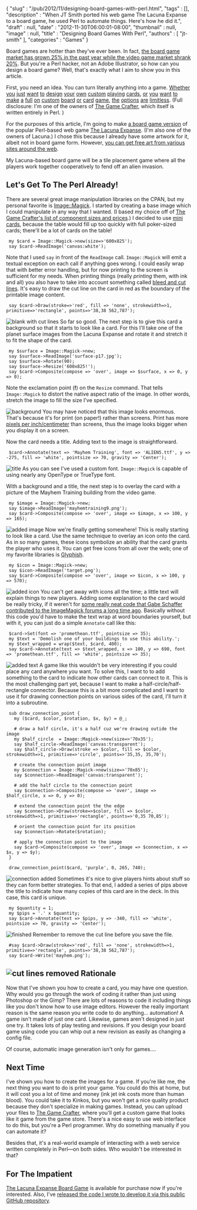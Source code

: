 {
   "slug" : "/pub/2012/11/designing-board-games-with-perl.html",
   "tags" : [],
   "description" : "When JT Smith ported his web game The Lacuna Expanse to a board game, he used Perl to automate things. Here's how he did it.",
   "draft" : null,
   "date" : "2012-11-30T06:00:01-08:00",
   "thumbnail" : null,
   "image" : null,
   "title" : "Designing Board Games With Perl",
   "authors" : [
      "jt-smith"
   ],
   "categories" : "Games"
}



Board games are hotter than they've ever been. In fact, [the board game market has grown 25% in the past year while the video game market shrank 20%](http://www.icv2.com/articles/news/24066.html). But you're a Perl hacker, not an Adobe Illustrator, so how can you design a board game? Well, that's exactly what I aim to show you in this article.

First, you need an idea. You can turn literally anything into a game. [Whether](https://www.thegamecrafter.com/games/adventurelings "Adventurelings") [you](https://www.thegamecrafter.com/games/plague-the-card-game "Plague") [just](https://www.thegamecrafter.com/games/merc "MERC") [want](https://www.thegamecrafter.com/games/the-decktet-firmament- "The Decktet") [to](https://www.thegamecrafter.com/games/zombiezone "ZombieZone") [design](https://www.thegamecrafter.com/games/surviving-design-projects "Surviving Design Projects") [your](https://www.thegamecrafter.com/games/rejection-therapy-the-game "Rejection Therapy") [own](https://www.thegamecrafter.com/games/hackers-agents "Hackers
    and Agents") [custom](https://www.thegamecrafter.com/games/the-tarat "The
    TaRat") [playing](https://www.thegamecrafter.com/games/wild-pursuit- "Wild
    Pursuit") [cards](https://www.thegamecrafter.com/games/jump-gate "Jump
    Gate"), [or](https://www.thegamecrafter.com/games/sandwich-city "Sandwich
    City") [you](https://www.thegamecrafter.com/games/shake-out- "Shake Out") [want](https://www.thegamecrafter.com/games/trade-fleet "Trade
    Fleet") [to](https://www.thegamecrafter.com/games/diggity "Diggity") [make](https://www.thegamecrafter.com/games/elemental-clash:-the-basic-set "Elemental Clash") [a](https://www.thegamecrafter.com/games/black-and-red "Black and
    Red Playing Cards") [full](https://www.thegamecrafter.com/games/frogs- "Frogs!") [on](https://www.thegamecrafter.com/games/phytocats "Phytocats") [custom](https://www.thegamecrafter.com/games/city-of-gears "City of
    Gears") [board](https://www.thegamecrafter.com/games/gibs "Gibs") [or](https://www.thegamecrafter.com/games/dr-pergias-race "Doctor
    Pergaias' Race Across The Continent") [card](https://www.thegamecrafter.com/games/goblin-warlord "Goblin
    Warlord") [game](https://www.thegamecrafter.com/games/braaaaains- "Braaaaains!"), [the](https://www.thegamecrafter.com/games/the-great-race1 "The
    Great Race") [options](https://www.thegamecrafter.com/games/road-to-magnate "Road to
    Magnate") [are](https://www.thegamecrafter.com/games/zerpang- "Zerpang!") [limitless](https://www.thegamecrafter.com/games/angels-elements "Angels
    Elements"). (Full disclosure: I'm one of the owners of [The Game Crafter](https://www.thegamecrafter.com/), which itself is written entirely in Perl. )

For the purposes of this article, I'm going to make [a board game version](https://www.thegamecrafter.com/games/lacuna-expanse:-a-new-empire) of the popular Perl-based web game [The Lacuna Expanse](http://www.lacunaexpanse.com). (I'm also one of the owners of Lacuna.) I chose this because I already have some artwork for it, albeit not in board game form. However, [you can get free art from various sites around the web](https://community.thegamecrafter.com/publish/file-preparation/art-resources).

My Lacuna-based board game will be a tile placement game where all the players work together cooperatively to fend off an alien invasion.

Let's Get To The Perl Already!
------------------------------

There are several great image manipulation libraries on the CPAN, but my personal favorite is [Image::Magick](http://search.cpan.org/~jcristy/PerlMagick-6.77/Magick.pm.in). I started by creating a base image which I could manipulate in any way that I wanted. (I based my choice off of [The Game Crafter's list of component sizes and prices](https://www.thegamecrafter.com/publish/pricing).) I decided to use [mini cards](https://community.thegamecrafter.com/publish/templates/cards/mini-cards), because the table would fill up too quickly with full poker-sized cards; there'll be a lot of cards on the table!

     my $card = Image::Magick->new(size=>'600x825');
     say $card->ReadImage('canvas:white');

Note that I used `say` in front of the `ReadImage` call. `Image::Magick` will emit a textual exception on each call if anything goes wrong. I could easily wrap that with better error handling, but for now printing to the screen is sufficient for my needs.
When printing things (really *printing* them, with ink and all) you also have to take into account something called [bleed and cut lines](http://youtu.be/NqZSFpmS2dM). It's easy to draw the cut line on the card in red as the boundary of the printable image content.

     say $card->Draw(stroke=>'red', fill => 'none', strokewidth=>1, primitive=>'rectangle', points=>'38,38 562,787');

![blank with cut lines](/images/_pub_2012_11_designing-board-games-with-perl/blank.jpg)
So far so good. The next step is to give this card a background so that it starts to look like a card. For this I'll take one of the planet surface images from the Lacuna Expanse and rotate it and stretch it to fit the shape of the card.

     my $surface = Image::Magick->new;
     say $surface->ReadImage('surface-p17.jpg');
     say $surface->Rotate(90);
     say $surface->Resize('600x825!');
     say $card->Composite(compose => 'over', image => $surface, x => 0, y => 0);

Note the exclamation point (**!**) on the `Resize` command. That tells `Image::Magick` to distort the native aspect ratio of the image. In other words, stretch the image to fill the size I've specified.

![background](/images/_pub_2012_11_designing-board-games-with-perl/background.jpg)
You may have noticed that this image looks enormous. That's because it's for print (on paper!) rather than screens. Print has more [pixels per inch/centimeter](http://proshooter.com/article_whatisa300dpiJPeg.htm) than screens, thus the image looks bigger when you display it on a screen.

Now the card needs a title. Adding text to the image is straightforward.

     $card->Annotate(text => 'Mayhem Training', font => 'ALIEN5.ttf', y => -275, fill => 'white', pointsize => 70, gravity => 'Center');

![title](/images/_pub_2012_11_designing-board-games-with-perl/title.jpg)
As you can see I've used a custom font. `Image::Magick` is capable of using nearly any OpenType or TrueType font.

With a background and a title, the next step is to overlay the card with a picture of the Mayhem Training building from the video game.

     my $image = Image::Magick->new;
     say $image->ReadImage('mayhemtraining9.png');
     say $card->Composite(compose => 'over', image => $image, x => 100, y => 165);

![added image](/images/_pub_2012_11_designing-board-games-with-perl/image.jpg)
Now we're finally getting somewhere! This is really starting to look like a card. Use the same technique to overlay an icon onto the card. As in so many games, these icons symbolize an ability that the card grants the player who uses it. You can get free icons from all over the web; one of my favorite libraries is [Glyphish](http://www.glyphish.com).

     my $icon = Image::Magick->new;
     say $icon->ReadImage('target.png');
     say $card->Composite(compose => 'over', image => $icon, x => 100, y => 570);

![added icon](/images/_pub_2012_11_designing-board-games-with-perl/icon.jpg)
You can't get away with icons all the time; a little text will explain things to new players. Adding some explanation to the card would be really tricky, if it weren't for [some really neat code that Gabe Schaffer contributed to the ImageMagick forums a long time ago](http://www.imagemagick.org/discourse-server/viewtopic.php?f=7&t=3708). Basically without this code you'd have to make the text wrap at word boundaries yourself, but with it, you can just do a simple `Annotate` call like this:

     $card->Set(font => 'promethean.ttf', pointsize => 35);
     my $text = 'Demolish one of your buildings to use this ability.';
     my $text_wrapped = wrap($text, $card, 400);
     say $card->Annotate(text => $text_wrapped, x => 100, y => 690, font => 'promethean.ttf', fill => 'white', pointsize => 35);

![added text](/images/_pub_2012_11_designing-board-games-with-perl/text.jpg)
A game like this wouldn't be very interesting if you could place any card anywhere you want. To solve this, I want to to add something to the card to indicate how other cards can connect to it. This is the most challenging part yet, because I want to make a half-circle/half-rectangle connector. Because this is a bit more complicated and I want to use it for drawing connection points on various sides of the card, I'll turn it into a subroutine.

     sub draw_connection_point {
       my ($card, $color, $rotation, $x, $y) = @_;

       # draw a half circle, it's a half cuz we're drawing outide the image
       my $half_circle  = Image::Magick->new(size=>'70x35');
       say $half_circle->ReadImage('canvas:transparent');
       say $half_circle->Draw(stroke => $color, fill => $color, strokewidth=>1, primitive=>'circle', points=>'35,35, 35,70');

       # create the connection point image
       my $connection = Image::Magick->new(size=>'70x85');
       say $connection->ReadImage('canvas:transparent');

       # add the half circle to the connection point
       say $connection->Composite(compose => 'over', image => $half_circle, x => 0, y => 0);

       # extend the connection point the the edge
       say $connection->Draw(stroke=>$color, fill => $color, strokewidth=>1, primitive=>'rectangle', points=>'0,35 70,85');

       # orient the connection point for its position
       say $connection->Rotate($rotation);

       # apply the connection point to the image
       say $card->Composite(compose => 'over', image => $connection, x => $x, y => $y);
     }

     draw_connection_point($card, 'purple', 0, 265, 740);

![connection added](/images/_pub_2012_11_designing-board-games-with-perl/connection.jpg)
Sometimes it's nice to give players hints about stuff so they can form better strategies. To that end, I added a series of pips above the title to indicate how many copies of this card are in the deck. In this case, this card is unique.

     my $quantity = 1;
     my $pips = '.' x $quantity;
     say $card->Annotate(text => $pips, y => -340, fill => 'white', pointsize => 70, gravity => 'Center');

![finished](/images/_pub_2012_11_designing-board-games-with-perl/finished.jpg)
Remember to remove the cut line before you save the file.

     #say $card->Draw(stroke=>'red', fill => 'none', strokewidth=>1, primitive=>'rectangle', points=>'38,38 562,787');
     say $card->Write('mayhem.png');

![cut lines removed](/images/_pub_2012_11_designing-board-games-with-perl/cut-line-removed.jpg)
Rationale
---------

Now that I've shown you how to create a card, you may have one question. Why would you go through the work of coding it rather than just using Photoshop or the Gimp? There are lots of reasons to code it including things like you don't know how to use image editors. However the really important reason is the same reason you write code to do anything... automation! A game isn't made of just one card. Likewise, games aren't designed in just one try. It takes lots of play testing and revisions. If you design your board game using code you can whip out a new revision as easily as changing a config file.

Of course, automatic image generation isn't only for games....

Next Time
---------

I've shown you how to create the images for a game. If you're like me, the next thing you want to do is print your game. You could do this at home, but it will cost you a lot of time and money (ink jet ink costs more than human blood). You could take it to Kinkos, but you won't get a nice quality product because they don't specialize in making games. Instead, you can upload your files to [The Game Crafter](https://www.thegamecrafter.com), where you'll get a custom game that looks like it game from the game store. There's a nice easy to use web interface to do this, but you're a Perl programmer. Why do something manually if you can automate it?

Besides that, it's a real-world example of interacting with a web service written completely in Perl—on both sides. Who wouldn't be interested in that?

For The Impatient
-----------------

[The Lacuna Expanse Board Game](https://www.thegamecrafter.com/games/lacuna-expanse:-a-new-empire) is available for purchase now if you're interested. Also, I've [released the code I wrote to develop it via this public GitHub repository](https://github.com/plainblack/Lacuna-Board-Game).

